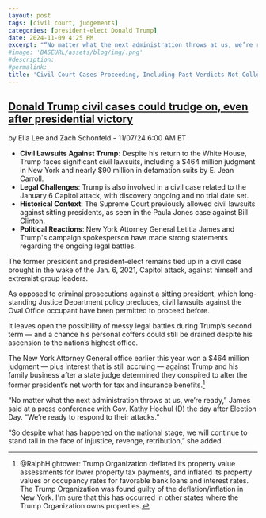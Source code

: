 ```yaml
---
layout: post
tags: [civil court, judgements]
categories: [president-elect Donald Trump]
date: 2024-11-09 4:25 PM
excerpt: "“No matter what the next administration throws at us, we’re ready. We’re ready to respond to their attacks. So despite what has happened on the national stage, we will continue to stand tall in the face of injustice, revenge, retribution.” – Letitia James, New York Attorney General"
#image: 'BASEURL/assets/blog/img/.png'
#description:
#permalink:
title: 'Civil Court Cases Proceeding, Including Past Verdicts Not Collected Against President-Elect Trump'
---
```



## [Donald Trump civil cases could trudge on, even after presidential victory](https://thehill.com/regulation/court-battles/4977481-trump-civil-cases-future/)

by Ella Lee and Zach Schonfeld - 11/07/24 6:00 AM ET

- **Civil Lawsuits Against Trump**: Despite his return to the White House, Trump faces significant civil lawsuits, including a $464 million judgment in New York and nearly $90 million in defamation suits by E. Jean Carroll.
- **Legal Challenges**: Trump is also involved in a civil case related to the January 6 Capitol attack, with discovery ongoing and no trial date set.
- **Historical Context**: The Supreme Court previously allowed civil lawsuits against sitting presidents, as seen in the Paula Jones case against Bill Clinton.
- **Political Reactions**: New York Attorney General Letitia James and Trump's campaign spokesperson have made strong statements regarding the ongoing legal battles.

The former president and president-elect remains tied up in a civil case brought in the wake of the Jan. 6, 2021, Capitol attack, against himself and extremist group leaders. 

As opposed to criminal prosecutions against a sitting president, which long-standing Justice Department policy precludes, civil lawsuits against the Oval Office occupant have been permitted to proceed before. 

It leaves open the possibility of messy legal battles during Trump’s second term — and a chance his personal coffers could still be drained despite his ascension to the nation’s highest office. 

The New York Attorney General office earlier this year won a $464 million judgment — plus interest that is still accruing — against Trump and his family business after a state judge determined they conspired to alter the former president’s net worth for tax and insurance benefits.[^51]

[^51]: @RalphHightower: Trump Organization deflated its property value assessments for lower property tax payments, and inflated its property values or occupancy rates for favorable bank loans and interest rates. The Trump Organization was found guilty of the deflation/inflation in New York. I'm sure that this has occurred in other states where the Trump Organization owns properties. 

“No matter what the next administration throws at us, we’re ready,” James said at a press conference with Gov. Kathy Hochul (D) the day after Election Day. “We’re ready to respond to their attacks.” 

“So despite what has happened on the national stage, we will continue to stand tall in the face of injustice, revenge, retribution,” she added.

